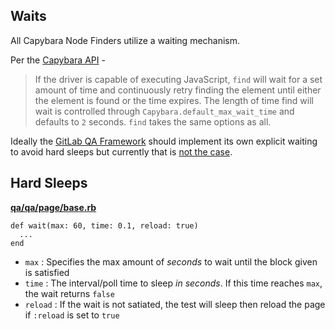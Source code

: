 Waits
---

All Capybara Node Finders utilize a waiting mechanism.

Per the [Capybara API](https://www.rubydoc.info/github/jnicklas/capybara/Capybara/Node/Finders:find) -

> If the driver is capable of executing JavaScript, `find` will wait for a set amount of time and continuously retry finding the element until either the element is found or the time expires. The length of time find will wait is controlled through `Capybara.default_max_wait_time` and defaults to `2` seconds. `find` takes the same options as all.

Ideally the [GitLab QA Framework](https://gitlab.com/gitlab-org/gitlab-ce/tree/master/qa) should implement its own explicit waiting to avoid hard sleeps but currently that is [not the case](https://gitlab.com/gitlab-org/gitlab-qa/issues/280).

## Hard Sleeps

**[qa/qa/page/base.rb](https://gitlab.com/gitlab-org/gitlab-ce/blob/master/qa/qa/page/base.rb#L16)**

```
def wait(max: 60, time: 0.1, reload: true)
  ...
end
```

- `max`    : Specifies the max amount of *seconds* to wait until the block given is satisfied
- `time`   : The interval/poll time to sleep *in seconds*. If this time reaches `max`, the wait returns `false`
- `reload` : If the wait is not satiated, the test will sleep then reload the page if `:reload` is set to `true`

